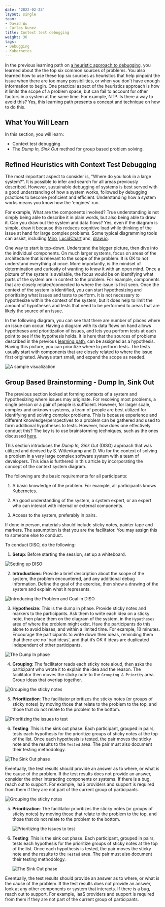 ```yaml
---
date: '2022-02-23'
layout: single
team:
- David Wu
- Carlos Nunez
title: Context test debugging
weight: 30
tags:
- Debugging
- Kubernetes
---
```


In the previous learning path on [a heuristic approach to
debugging](../a-heuristic-approach-to-debugging), you learned about the
the top six common sources of problems. You also learned how to use
these top six sources as heuristics that help pinpoint the issue when there are
too many possibilities, or when you don't have enough information to begin.
One practical aspect of the heuristics approach is how it limits the scope of
a problem space, but can fail to account for other factors in a system at the same
time. For example, NTP. Is there a way to avoid this? Yes, this learning path presents a concept and
technique on how to do this. 
 
## What You Will Learn
 
In this section, you will learn:
- Context test debugging.
- The *Dump In, Sink Out* method for group based problem solving.
 
## Refined Heuristics with Context Test Debugging
 
The most important aspect to consider is, "Where do you look in a large system?".
It is possible to infer and search for all areas previously described. 
However, sustainable debugging of systems is best served with a good
understanding of how a system works, followed by debugging practices to become
proficient and efficient. Understanding how a system works means you know 
how the 'engines' run. 

For example, What are the components involved? True understanding 
is not simply being able to describe it in plain words, but also being able
to draw it. Can you draw out the system and data flows? Yes, even if the diagram is simple, draw
it because this reduces cognitive load while thinking of the issue at hand for
large complex problems. Some typical diagramming tools can assist, including
[Miro](https://miro.com), [LucidChart](https://www.lucidchart.com) and,
[draw.io](https://app.diagrams.net). 
 
One way to start is top-down. Understand the bigger picture, then dive
into the individual components. On much larger systems, focus on areas of the
architecture that is relevant to the scope of the problem. It is OK to not
understand everything at once. More importantly, is the mindset of determination
and curiosity of wanting to know it with an open mind. Once a picture of the
system is available, the focus would be on identifying what parts of the system
are in context to the problem. For example, components that are closely
related/connected to where the issue is first seen. Once the context of the
system is identified, you can start hypothesizing and prioritizing what issues
and tests to perform. It is not necessary to hypothesize within the context of
the system, but it does help to limit the amount of hypotheses and tests that
need to be performed to areas that are likely the source of an issue.
 
In the following diagram, you can see that there are number of places where
an issue can occur. Having a diagram with its data flows on hand allows
hypotheses and prioritization of issues, and lets you perform tests at each
point to see if the hypothesis holds. It is here that the sources of problems
described in the previous [learning path](../a-heuristic-approach-to-debugging),
can be assigned as a hypothesis. Having this picture, you can
prioritize where to perform tests. The tests usually start with components that are
closely related to where the issue first originated. Always start small, and expand
the scope as needed.
 
![A sample visualization](/learningpaths/effective-efficient-kubernetes-debugging/images/debugging-kubernetes-visualization.png)
 
## Group Based Brainstorming - Dump In, Sink Out
 
The previous section looked at forming contexts of a system and hypothesizing where
issues may originate. For resolving most problems, a single person or 
a pair of people is sufficient. However, for larger scale, complex
and unknown systems, a team of people are best utilized for identifying and solving complex
problems. This is because experience and different knowledge/perspectives to a
problem can be gathered and used to form additional hypotheses to tests.
However, how does one effectively conduct this?  The key is to use
brainstorming techniques, such as the ones discussed
[here](https://www.mindtools.com/brainstm.html). 
 
This section introduces the *Dump In, Sink Out* (DISO) approach that was utilized
and devised by S. Wittenkamp and D. Wu for the context of solving a problem in a
very large complex software system with a team of developers. This idea is furthered in this
article by incorporating the concept of the context system diagram.
 
The following are the basic requirements for all participants:
 
1. A basic knowledge of the problem. For example, all participants knows
Kubernetes.
 
2. An good understanding of the system, a system expert, or an expert who can
interact with internal or external components.
 
3. Access to the system, preferably in pairs.
 
If done in person, materials should include sticky notes, painter tape and
markers. The assumption is that you are the facilitator. You may assign this
to someone else to conduct.
 
To conduct DISO, do the following:
 
1. **Setup**: Before starting the session, set up a whiteboard.
 
  ![Setting up DISO](/learningpaths/effective-efficient-kubernetes-debugging/images/debugging-kubernetes-dands-setup.png#center)
 
2. **Introductions**: Provide a brief description about the scope of
the system, the problem encountered, and any additional
debug information. Define the goal of the exercise, then show a drawing of
the system and explain what it represents.
 
  ![Introducing the Problem and Goal in DISO](/learningpaths/effective-efficient-kubernetes-debugging/images/debugging-kubernetes-dands-introduction.png#center)
 
3. **Hypothesize**: This is the dump in phase. Provide sticky notes and markers
to the participants. Ask them to write each idea on a
sticky note, then place them on the diagram of the system, in the
`Hypotheses` area of where the problem might exist. Have the participants do
this alone to avoid biases, and within a limited time. For example, 10 minutes.
Encourage the participants to write down their ideas, reminding them that there
are no 'bad ideas', and that it’s OK if ideas are duplicated independent of other participants.
 
  ![The Dump In phase](/learningpaths/effective-efficient-kubernetes-debugging/images/debugging-kubernetes-dands-hypothesis.png#center)
 
4. **Grouping**: The facilitator reads each sticky note aloud, then asks the
participant who wrote it to explain the idea and the reason. The facilitator
then moves the sticky note to the `Grouping & Priority` area. Group ideas that overlap
together.
 
  ![Grouping the sticky notes](/learningpaths/effective-efficient-kubernetes-debugging/images/debugging-kubernetes-dands-group.png#center)
 
5. **Prioritization**: The facilitator prioritizes the sticky
notes (or groups of sticky notes) by moving those that relate
to the problem to the top, and those that do not relate to the
problem to the bottom.
 
  ![Prioritizing the issues to test](/learningpaths/effective-efficient-kubernetes-debugging/images/debugging-kubernetes-dands-prioritize.png#center)
 
6. **Testing**: This is the sink out phase.  Each participant, grouped in
pairs, tests each hypothesis for the prioritize groups of sticky notes at the top of
the list. Once each hypothesis is tested, the pair moves the sticky note and the results
to the `Tested` area. The pair must also document their testing methodology.
 
  ![The Sink Out phase](/learningpaths/effective-efficient-kubernetes-debugging/images/debugging-kubernetes-dands-testing.png#center)
 
  Eventually, the test results should provide an answer as to where, or what is the
cause of the problem. If the test results does not provide an answer, consider the other
interacting components or systems. If there is a bug, reach out to support.
For example, IaaS providers and support is required from them if they
are not part of the current group of participants.
 
   ![Grouping the sticky notes](/learningpaths/effective-efficient-kubernetes-debugging/images/debugging-kubernetes-dands-group.png#center)

5. **Prioritization**: The facilitator prioritizes the sticky
notes (or groups of sticky notes) by moving those that relate 
to the problem to the top, and those that do not relate to the
problem to the bottom. 

   ![Prioritizing the issues to test](/learningpaths/effective-efficient-kubernetes-debugging/images/debugging-kubernetes-dands-prioritize.png#center)

6. **Testing**: This is the sink out phase.  Each participant, grouped in
pairs, tests each hypothesis for the prioritize groups of sticky notes at the top of
the list. Once each hypothesis is tested, the pair moves the sticky note and the results 
to the `Tested` area. The pair must also document their testing methodology. 

   ![The Sink Out phase](/learningpaths/effective-efficient-kubernetes-debugging/images/debugging-kubernetes-dands-testing.png#center)

Eventually, the test results should provide an answer as to where, or what is the
cause of the problem. If the test results does not provide an answer, look at any other
components or system that interacts. If there is a bug, reach out to support. 
For example, IaaS providers and support is required from them if they
are not part of the current group of participants.
